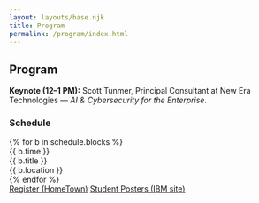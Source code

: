 ```yaml
---
layout: layouts/base.njk
title: Program
permalink: /program/index.html
---
```


<h2>Program</h2>
<p><strong>Keynote (12–1 PM):</strong> Scott Tunmer, Principal Consultant at New Era Technologies — <em>AI & Cybersecurity for the Enterprise</em>.</p>

<h3>Schedule</h3>
<div class="schedule">
  {% for b in schedule.blocks %}
    <div class="schedule-item">
      <div class="time">{{ b.time }}</div>
      <div class="title">{{ b.title }}</div>
      <div class="location">{{ b.location }}</div>
    </div>
  {% endfor %}
</div>

<div class="cta-row">
  <a class="btn btn-primary" href="{{ links.hometown_url }}">Register (HomeTown)</a>
  <a class="btn btn-outline" href="{{ links.ibm_poster_site_url }}">Student Posters (IBM site)</a>
</div>
